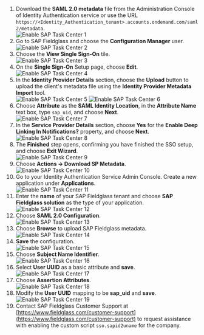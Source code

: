 1. Download the **SAML 2.0 metadata** file from the Administration Console of Identity Authentication service or use the URL `https://<Identity_Authentication_tenant>.accounts.ondemand.com/saml2/metadata`.  
  ![Enable SAP Task Center 1](images/S1.png)
2. Go to SAP Fieldglass and choose the **Configuration Manager** user.  
  ![Enable SAP Task Center 2](images/S2.png)
3. Choose the **View Single Sign-On** tile.  
  ![Enable SAP Task Center 3](images/S3.png)
4. On the **Single Sign-On** Setup page, choose **Edit**.  
  ![Enable SAP Task Center 4](images/S4.png)
5. In the **Identity Provider Details** section, choose the **Upload** button to upload the client's metadata file using the **Identity Provider Metadata Import** tool.  
  ![Enable SAP Task Center 5](images/S5.png)
![Enable SAP Task Center 6](images/S6.png)
6. Choose **Attribute** as the **SAML Identity Location**, in the **Attribute Name** text box, type `sap_uid`, and choose **Next**.  
  ![Enable SAP Task Center 7](images/S7.png)
7. In the **Service Provider Details** section, choose **Yes** for the **Enable Deep Linking In Notifications?** property, and choose **Next**.  
  ![Enable SAP Task Center 8](images/S8.png)
8. The **Finished** step opens, confirming you have finished the SSO setup, and choose **Exit Wizard**.  
  ![Enable SAP Task Center 9](images/S9.png)
9. Choose **Actions -> Download SP Metadata**.  
  ![Enable SAP Task Center 10](images/S10.png)
10. Go to your Identity Authentication Service Admin Console. Create a new application under **Applications**.   
  ![Enable SAP Task Center 11](images/S11.png)
11. Enter the **name** of your SAP Fieldglass tenant and choose **SAP Fieldglass solution** as the type of your application.  
  ![Enable SAP Task Center 12](images/S12.png)
12. Choose **SAML 2.0 Configuration**.  
  ![Enable SAP Task Center 13](images/S13.png)
13. Choose **Browse** to upload SAP Fieldglass metadata.  
  ![Enable SAP Task Center 14](images/S14.png)
14. **Save** the configuration.  
  ![Enable SAP Task Center 15](images/S15.png)
15. Choose **Subject Name Identifier**.  
  ![Enable SAP Task Center 16](images/S16.png)
16. Select **User UUID** as a basic attribute and **save**.  
  ![Enable SAP Task Center 17](images/S17.png)
17. Choose **Assertion Attributes**.  
  ![Enable SAP Task Center 18](images/S18.png)
18. Modify the **User UUID** mapping to be **sap_uid** and **save**.  
  ![Enable SAP Task Center 19](images/S19.png)
19. Contact SAP Fieldglass Customer Support at [https://www.fieldglass.com/customer-support](https://www.fieldglass.com/customer-support) to request assistance with enabling the custom script `sso.sapid2uname` for the company. 

